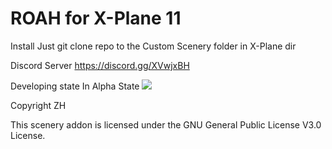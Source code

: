 # ROAH for X-Plane 11
Install
Just git clone repo to the Custom Scenery folder in X-Plane dir


Discord Server
https://discord.gg/XVwjxBH

Developing state
In Alpha State
![](https://media.discordapp.net/attachments/728483961722110062/728492078669234196/Screenshot_2020-07-03_at_14.05.43.png)

Copyright
ZH

This scenery addon is licensed under the GNU General Public License V3.0 License.
